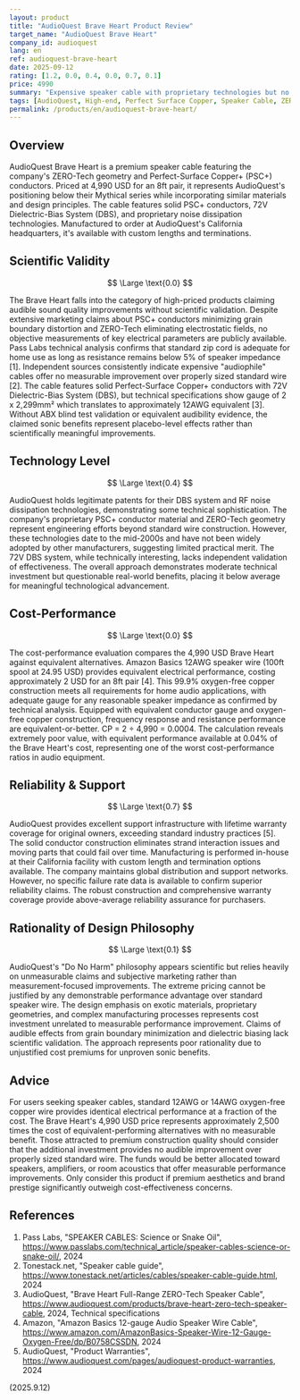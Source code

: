 ```yaml
---
layout: product
title: "AudioQuest Brave Heart Product Review"
target_name: "AudioQuest Brave Heart"
company_id: audioquest
lang: en
ref: audioquest-brave-heart
date: 2025-09-12
rating: [1.2, 0.0, 0.4, 0.0, 0.7, 0.1]
price: 4990
summary: "Expensive speaker cable with proprietary technologies but no measurable audible improvements over standard wire"
tags: [AudioQuest, High-end, Perfect Surface Copper, Speaker Cable, ZERO-Tech]
permalink: /products/en/audioquest-brave-heart/
---
```

## Overview

AudioQuest Brave Heart is a premium speaker cable featuring the company's ZERO-Tech geometry and Perfect-Surface Copper+ (PSC+) conductors. Priced at 4,990 USD for an 8ft pair, it represents AudioQuest's positioning below their Mythical series while incorporating similar materials and design principles. The cable features solid PSC+ conductors, 72V Dielectric-Bias System (DBS), and proprietary noise dissipation technologies. Manufactured to order at AudioQuest's California headquarters, it's available with custom lengths and terminations.

## Scientific Validity

$$ \Large \text{0.0} $$

The Brave Heart falls into the category of high-priced products claiming audible sound quality improvements without scientific validation. Despite extensive marketing claims about PSC+ conductors minimizing grain boundary distortion and ZERO-Tech eliminating electrostatic fields, no objective measurements of key electrical parameters are publicly available. Pass Labs technical analysis confirms that standard zip cord is adequate for home use as long as resistance remains below 5% of speaker impedance [1]. Independent sources consistently indicate expensive "audiophile" cables offer no measurable improvement over properly sized standard wire [2]. The cable features solid Perfect-Surface Copper+ conductors with 72V Dielectric-Bias System (DBS), but technical specifications show gauge of 2 x 2,299mm² which translates to approximately 12AWG equivalent [3]. Without ABX blind test validation or equivalent audibility evidence, the claimed sonic benefits represent placebo-level effects rather than scientifically meaningful improvements.

## Technology Level

$$ \Large \text{0.4} $$

AudioQuest holds legitimate patents for their DBS system and RF noise dissipation technologies, demonstrating some technical sophistication. The company's proprietary PSC+ conductor material and ZERO-Tech geometry represent engineering efforts beyond standard wire construction. However, these technologies date to the mid-2000s and have not been widely adopted by other manufacturers, suggesting limited practical merit. The 72V DBS system, while technically interesting, lacks independent validation of effectiveness. The overall approach demonstrates moderate technical investment but questionable real-world benefits, placing it below average for meaningful technological advancement.

## Cost-Performance

$$ \Large \text{0.0} $$

The cost-performance evaluation compares the 4,990 USD Brave Heart against equivalent alternatives. Amazon Basics 12AWG speaker wire (100ft spool at 24.95 USD) provides equivalent electrical performance, costing approximately 2 USD for an 8ft pair [4]. This 99.9% oxygen-free copper construction meets all requirements for home audio applications, with adequate gauge for any reasonable speaker impedance as confirmed by technical analysis. Equipped with equivalent conductor gauge and oxygen-free copper construction, frequency response and resistance performance are equivalent-or-better. CP = 2 ÷ 4,990 = 0.0004. The calculation reveals extremely poor value, with equivalent performance available at 0.04% of the Brave Heart's cost, representing one of the worst cost-performance ratios in audio equipment.

## Reliability & Support

$$ \Large \text{0.7} $$

AudioQuest provides excellent support infrastructure with lifetime warranty coverage for original owners, exceeding standard industry practices [5]. The solid conductor construction eliminates strand interaction issues and moving parts that could fail over time. Manufacturing is performed in-house at their California facility with custom length and termination options available. The company maintains global distribution and support networks. However, no specific failure rate data is available to confirm superior reliability claims. The robust construction and comprehensive warranty coverage provide above-average reliability assurance for purchasers.

## Rationality of Design Philosophy

$$ \Large \text{0.1} $$

AudioQuest's "Do No Harm" philosophy appears scientific but relies heavily on unmeasurable claims and subjective marketing rather than measurement-focused improvements. The extreme pricing cannot be justified by any demonstrable performance advantage over standard speaker wire. The design emphasis on exotic materials, proprietary geometries, and complex manufacturing processes represents cost investment unrelated to measurable performance improvement. Claims of audible effects from grain boundary minimization and dielectric biasing lack scientific validation. The approach represents poor rationality due to unjustified cost premiums for unproven sonic benefits.

## Advice

For users seeking speaker cables, standard 12AWG or 14AWG oxygen-free copper wire provides identical electrical performance at a fraction of the cost. The Brave Heart's 4,990 USD price represents approximately 2,500 times the cost of equivalent-performing alternatives with no measurable benefit. Those attracted to premium construction quality should consider that the additional investment provides no audible improvement over properly sized standard wire. The funds would be better allocated toward speakers, amplifiers, or room acoustics that offer measurable performance improvements. Only consider this product if premium aesthetics and brand prestige significantly outweigh cost-effectiveness concerns.

## References

1. Pass Labs, "SPEAKER CABLES: Science or Snake Oil", https://www.passlabs.com/technical_article/speaker-cables-science-or-snake-oil/, 2024
2. Tonestack.net, "Speaker cable guide", https://www.tonestack.net/articles/cables/speaker-cable-guide.html, 2024
3. AudioQuest, "Brave Heart Full-Range ZERO-Tech Speaker Cable", https://www.audioquest.com/products/brave-heart-zero-tech-speaker-cable, 2024, Technical specifications
4. Amazon, "Amazon Basics 12-gauge Audio Speaker Wire Cable", https://www.amazon.com/AmazonBasics-Speaker-Wire-12-Gauge-Oxygen-Free/dp/B0758CSSDN, 2024
5. AudioQuest, "Product Warranties", https://www.audioquest.com/pages/audioquest-product-warranties, 2024

(2025.9.12)